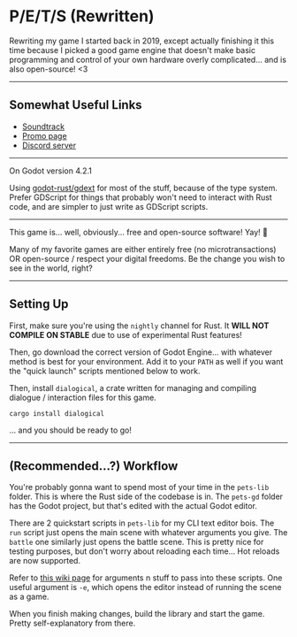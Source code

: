 # P/E/T/S (Rewritten)

Rewriting my game I started back in 2019, except actually finishing it this time
because I picked a good game engine that doesn't make basic programming and
control of your own hardware overly complicated... and is also open-source! <3

---

## Somewhat Useful Links

- [Soundtrack](https://www.youtube.com/playlist?list=PLxLRTqK8yZMO14zFG12650hGkPOZYV_2p)
- [Promo page](https://sparklet.org/pets)
- [Discord server](https://discord.gg/xEWa6Kwcad)

---

On Godot version 4.2.1

Using [godot-rust/gdext](https://github.com/godot-rust/gdextension) for most of
the stuff, because of the type system. Prefer GDScript for things that probably
won't need to interact with Rust code, and are simpler to just write as GDScript
scripts.

---

This game is... well, obviously... free and open-source software! Yay! 🎉

Many of my favorite games are either entirely free (no microtransactions) OR
open-source / respect your digital freedoms. Be the change you wish to see in
the world, right?

---

## Setting Up

First, make sure you're using the `nightly` channel for Rust. It **WILL NOT
COMPILE ON STABLE** due to use of experimental Rust features!

Then, go download the correct version of Godot Engine... with whatever method is
best for your environment. Add it to your `PATH` as well if you want the "quick
launch" scripts mentioned below to work.

Then, install `dialogical`, a crate written for managing and compiling dialogue
/ interaction files for this game.

```
cargo install dialogical
```

... and you should be ready to go!

---

## (Recommended...?) Workflow

You're probably gonna want to spend most of your time in the `pets-lib` folder.
This is where the Rust side of the codebase is in. The `pets-gd` folder has the
Godot project, but that's edited with the actual Godot editor.

There are 2 quickstart scripts in `pets-lib` for my CLI text editor bois. The
`run` script just opens the main scene with whatever arguments you give. The
`battle` one similarly just opens the battle scene. This is pretty nice for
testing purposes, but don't worry about reloading each time... Hot reloads are
now supported.

Refer to
[this wiki page](https://docs.godotengine.org/en/stable/tutorials/editor/command_line_tutorial.html)
for arguments n stuff to pass into these scripts. One useful argument is `-e`,
which opens the editor instead of running the scene as a game.

When you finish making changes, build the library and start the game. Pretty
self-explanatory from there.
